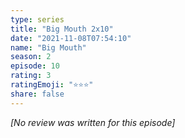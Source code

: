 ```yaml
---
type: series
title: "Big Mouth 2x10"
date: "2021-11-08T07:54:10"
name: "Big Mouth"
season: 2
episode: 10
rating: 3
ratingEmoji: "⭐️⭐️⭐️"
share: false
---
```


_[No review was written for this episode]_
